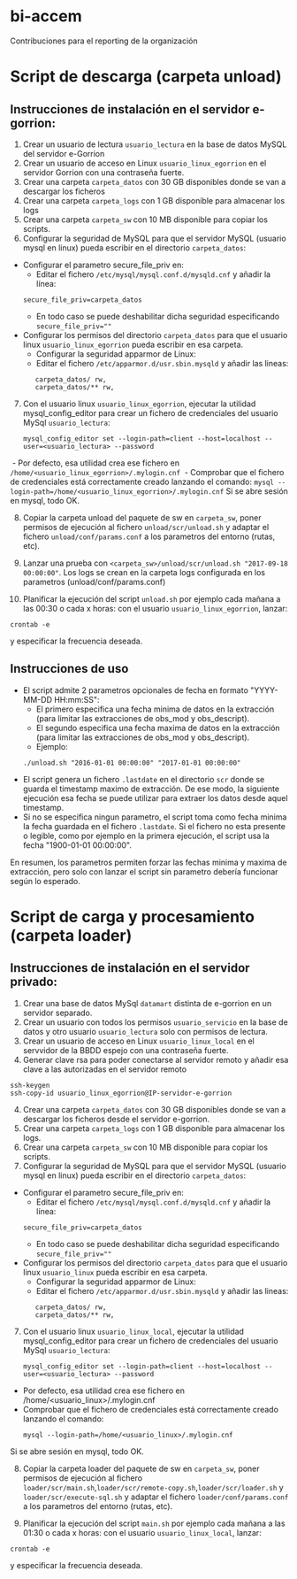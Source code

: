 # bi-accem
Contribuciones para el reporting de la organización

# Script de descarga (carpeta unload)

## Instrucciones de instalación en el servidor e-gorrion:
1. Crear un usuario de lectura ```usuario_lectura``` en la base de datos MySQL del servidor e-Gorrion
2. Crear un usuario de acceso en Linux ```usuario_linux_egorrion``` en el servidor Gorrion con una contraseña fuerte.
3. Crear una carpeta ```carpeta_datos``` con 30 GB disponibles donde se van a descargar los ficheros
4. Crear una carpeta ```carpeta_logs``` con 1 GB disponible para almacenar los logs
5. Crear una carpeta ```carpeta_sw``` con 10 MB disponible para copiar los scripts.
6. Configurar la seguridad de MySQL para que el servidor MySQL (usuario mysql en linux) pueda escribir en el directorio ```carpeta_datos```:
- Configurar el parametro secure_file_priv en: 
  - Editar el fichero ```/etc/mysql/mysql.conf.d/mysqld.cnf``` y añadir la línea: 
  ```
  secure_file_priv=carpeta_datos
  ```
  - En todo caso se puede deshabilitar dicha seguridad especificando ```secure_file_priv=""```
- Configurar los permisos del directorio ```carpeta_datos``` para que el usuario linux ```usuario_linux_egorrion``` pueda escribir en esa carpeta.
  - Configurar la seguridad apparmor de Linux:
  - Editar el fichero ```/etc/apparmor.d/usr.sbin.mysqld``` y añadir las lineas:
  ```
     carpeta_datos/ rw,
     carpeta_datos/** rw,
     ```
7. Con el usuario linux ```usuario_linux_egorrion```, ejecutar la utilidad mysql_config_editor para crear un fichero de credenciales del usuario MySql ```usuario_lectura```:
    ```
    mysql_config_editor set --login-path=client --host=localhost --user=<usuario_lectura> --password
    ```
  - Por defecto, esa utilidad crea ese fichero en ```/home/<usuario_linux_egorrion>/.mylogin.cnf```
  - Comprobar que el fichero de credenciales está correctamente creado lanzando el comando:
    ```
    mysql --login-path=/home/<usuario_linux_egorrion>/.mylogin.cnf
    ```
   Si se abre sesión en mysql, todo OK.
   
8. Copiar la carpeta unload del paquete de sw en ```carpeta_sw```, poner permisos de ejecución al fichero ```unload/scr/unload.sh``` y adaptar el fichero ```unload/conf/params.conf``` a los parametros del entorno (rutas, etc).

9. Lanzar una prueba con ```<carpeta_sw>/unload/scr/unload.sh "2017-09-18 00:00:00"```. Los logs se crean en la carpeta logs configurada en los parametros (unload/conf/params.conf)

10. Planificar la ejecución del script ```unload.sh``` por ejemplo cada mañana a las 00:30 o cada x horas: con el usuario ```usuario_linux_egorrion```, lanzar: 
```
crontab -e
```
y especificar la frecuencia deseada.

## Instrucciones de uso
- El script admite 2 parametros opcionales de fecha en formato "YYYY-MM-DD HH:mm:SS": 
  - El primero especifica una fecha minima de datos en la extracción (para limitar las extracciones de obs_mod y obs_descript).
  - El segundo especifica una fecha maxima de datos en la extracción (para limitar las extracciones de obs_mod y obs_descript).
  - Ejemplo: 
  ```
  ./unload.sh "2016-01-01 00:00:00" "2017-01-01 00:00:00"
  ```
- El script genera un fichero ```.lastdate``` en el directorio ```scr``` donde se guarda el timestamp maximo de extracción. De ese modo, la siguiente ejecución esa fecha se puede utilizar para extraer los datos desde aquel timestamp.
- Si no se especifica ningun parametro, el script toma como fecha minima la fecha guardada en el fichero ```.lastdate```. Si el fichero no esta presente o legible, como por ejemplo en la primera ejecución, el script usa la fecha "1900-01-01 00:00:00".

En resumen, los parametros permiten forzar las fechas minima y maxima de extracción, pero solo con lanzar el script sin parametro debería funcionar según lo esperado.

# Script de carga y procesamiento (carpeta loader)

## Instrucciones de instalación en el servidor privado:

1. Crear una base de datos MySql ```datamart``` distinta de e-gorrion en un servidor separado.
2. Crear un usuario con todos los permisos ```usuario_servicio``` en la base de datos y otro usuario ```usuario_lectura``` solo con permisos de lectura.
3. Crear un usuario de acceso en Linux ```usuario_linux_local``` en el servvidor de la BBDD espejo con una contraseña fuerte.
4. Generar clave rsa para poder conectarse al servidor remoto y añadir esa clave a las autorizadas en el servidor remoto
```
ssh-keygen
ssh-copy-id usuario_linux_egorrion@IP-servidor-e-gorrion
````
4. Crear una carpeta ```carpeta_datos``` con 30 GB disponibles donde se van a descargar los ficheros desde el servidor e-gorrion.
5. Crear una carpeta ```carpeta_logs``` con 1 GB disponible para almacenar los logs.
6. Crear una carpeta ```carpeta_sw``` con 10 MB disponible para copiar los scripts.
6. Configurar la seguridad de MySQL para que el servidor MySQL (usuario mysql en linux) pueda escribir en el directorio ```carpeta_datos```:
- Configurar el parametro secure_file_priv en: 
  - Editar el fichero ```/etc/mysql/mysql.conf.d/mysqld.cnf``` y añadir la línea: 
  ```
  secure_file_priv=carpeta_datos
  ```
  - En todo caso se puede deshabilitar dicha seguridad especificando ```secure_file_priv=""```
- Configurar los permisos del directorio ```carpeta_datos``` para que el usuario linux ```usuario_linux``` pueda escribir en esa carpeta.
  - Configurar la seguridad apparmor de Linux:
  - Editar el fichero ```/etc/apparmor.d/usr.sbin.mysqld``` y añadir las lineas:
  ```
     carpeta_datos/ rw,
     carpeta_datos/** rw,
     ```

7. Con el usuario linux ```usuario_linux_local```, ejecutar la utilidad mysql_config_editor para crear un fichero de credenciales del usuario MySql ```usuario_lectura```:
    ```
    mysql_config_editor set --login-path=client --host=localhost --user=<usuario_lectura> --password
    ```
  - Por defecto, esa utilidad crea ese fichero en /home/<usuario_linux>/.mylogin.cnf
  - Comprobar que el fichero de credenciales está correctamente creado lanzando el comando:
    ```
    mysql --login-path=/home/<usuario_linux>/.mylogin.cnf
    ```
   Si se abre sesión en mysql, todo OK. 

8. Copiar la carpeta loader del paquete de sw en ```carpeta_sw```, poner permisos de ejecución al fichero ```loader/scr/main.sh```,```loader/scr/remote-copy.sh```,```loader/scr/loader.sh``` y ```loader/scr/execute-sql.sh``` y adaptar el fichero ```loader/conf/params.conf``` a los parametros del entorno (rutas, etc).

9. Planificar la ejecución del script ```main.sh``` por ejemplo cada mañana a las 01:30 o cada x horas: con el usuario ```usuario_linux_local```, lanzar: 
```
crontab -e
```
y especificar la frecuencia deseada.
